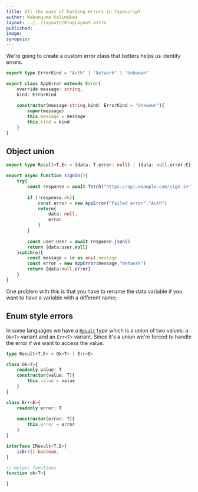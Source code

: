 ```yaml
---
title: All the ways of handing errors in typescript
author: Wakunguma Kalimukwa
layout: ../../layouts/BlogLayout.astro
published: 
image: 
synopsis:
---
```

We're going to create a custom error class that betters helps us identify errors.

```ts
export type ErrorKind = "Auth" | "Network" | "Unkwown"

export class AppError extends Error{
	override message: string,
	kind: ErrorKind
	
	constructor(message:string,kind: ErrorKind = "Unkwown"){
		super(message)
		this.message = message
		this.kind = kind
	}
}
```
## Object union

```ts
export type Result<T,E> = {data: T,error: null} | {data: null,error:E}
```

```ts
export async function signIn(){
	try{
		const response = await fetch("https://api.example.com/sign-in")
		
		if (!response.ok){
			const error = new AppError("Failed error","Auth")
			return{
				data: null,
				error
			}
		}
		
		const user:User = await response.json()
		return {data:user,null}
	}catch(e){
		const message = (e as any).message
		const error = new AppError(message,"Network")
		return {data:null,error}
	}
}
```

One problem with this is that you have to rename the data variable if you want to have a variable with a different name;

## Enum style errors
In some languages we have a [`Result`](https://en.wikipedia.org/wiki/Result_type) type which is a union of two values: a `Ok<T>` variant and an `Err<T>` variant. Since it's a union we're forced to handle the error if we want to access the value. 
```ts
type Result<T,E> = Ok<T> | Err<E>

class Ok<T>{
	readonly value: T
	constructor(value: T){
		this.value = value
	}
}

class Err<E>{
	readonly error: T
	
	constructor(error: T){
		this.error = error
	}
}

interface IResult<T,E>{
	isErr():boolean,
}

// Helper functions
function ok<T>{

}
```